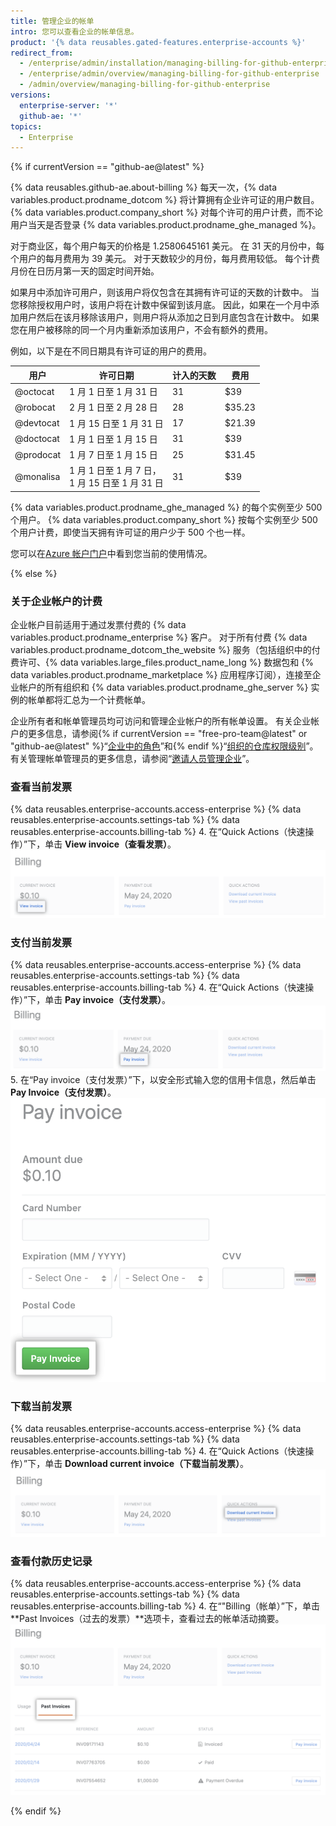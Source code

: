 ```yaml
---
title: 管理企业的帐单
intro: 您可以查看企业的帐单信息。
product: '{% data reusables.gated-features.enterprise-accounts %}'
redirect_from:
  - /enterprise/admin/installation/managing-billing-for-github-enterprise
  - /enterprise/admin/overview/managing-billing-for-github-enterprise
  - /admin/overview/managing-billing-for-github-enterprise
versions:
  enterprise-server: '*'
  github-ae: '*'
topics:
  - Enterprise
---
```


{% if currentVersion == "github-ae@latest" %}

{% data reusables.github-ae.about-billing %} 每天一次，{% data variables.product.prodname_dotcom %} 将计算拥有企业许可证的用户数目。 {% data variables.product.company_short %} 对每个许可的用户计费，而不论用户当天是否登录 {% data variables.product.prodname_ghe_managed %}。

对于商业区，每个用户每天的价格是 1.2580645161 美元。 在 31 天的月份中，每个用户的每月费用为 39 美元。 对于天数较少的月份，每月费用较低。 每个计费月份在日历月第一天的固定时间开始。

如果月中添加许可用户，则该用户将仅包含在其拥有许可证的天数的计数中。 当您移除授权用户时，该用户将在计数中保留到该月底。 因此，如果在一个月中添加用户然后在该月移除该用户，则用户将从添加之日到月底包含在计数中。 如果您在用户被移除的同一个月内重新添加该用户，不会有额外的费用。

例如，以下是在不同日期具有许可证的用户的费用。

| 用户        | 许可日期                                          | 计入的天数 | 费用     |
| --------- | --------------------------------------------- | ----- | ------ |
| @octocat  | 1 月 1 日至 1 月 31 日                             | 31    | $39    |
| @robocat  | 2 月 1 日至 2 月 28 日                             | 28    | $35.23 |
| @devtocat | 1 月 15 日至 1 月 31 日                            | 17    | $21.39 |
| @doctocat | 1 月 1 日至 1 月 15 日                             | 31    | $39    |
| @prodocat | 1 月 7 日至 1 月 15 日                             | 25    | $31.45 |
| @monalisa | 1 月 1 日至 1 月 7 日，<br>1 月 15 日至 1 月 31 日 | 31    | $39    |

{% data variables.product.prodname_ghe_managed %} 的每个实例至少 500 个用户。 {% data variables.product.company_short %} 按每个实例至少 500 个用户计费，即使当天拥有许可证的用户少于 500 个也一样。

您可以在[Azure 帐户门户](https://portal.azure.com)中看到您当前的使用情况。

{% else %}

### 关于企业帐户的计费

企业帐户目前适用于通过发票付费的 {% data variables.product.prodname_enterprise %} 客户。 对于所有付费 {% data variables.product.prodname_dotcom_the_website %} 服务（包括组织中的付费许可、{% data variables.large_files.product_name_long %} 数据包和 {% data variables.product.prodname_marketplace %} 应用程序订阅），连接至企业帐户的所有组织和 {% data variables.product.prodname_ghe_server %} 实例的帐单都将汇总为一个计费帐单。

企业所有者和帐单管理员均可访问和管理企业帐户的所有帐单设置。 有关企业帐户的更多信息，请参阅{% if currentVersion == "free-pro-team@latest" or "github-ae@latest" %}“[企业中的角色](/github/setting-up-and-managing-your-enterprise/roles-in-an-enterprise#enterprise-members)”和{% endif %}“[组织的仓库权限级别](/articles/repository-permission-levels-for-an-organization)”。有关管理帐单管理员的更多信息，请参阅“[邀请人员管理企业](/github/setting-up-and-managing-your-enterprise/inviting-people-to-manage-your-enterprise)”。

### 查看当前发票

{% data reusables.enterprise-accounts.access-enterprise %}
{% data reusables.enterprise-accounts.settings-tab %}
{% data reusables.enterprise-accounts.billing-tab %}
4. 在“Quick Actions（快速操作）”下，单击 **View invoice（查看发票）**。 ![查看发票链接](/assets/images/help/business-accounts/view-invoice-link.png)

### 支付当前发票

{% data reusables.enterprise-accounts.access-enterprise %}
{% data reusables.enterprise-accounts.settings-tab %}
{% data reusables.enterprise-accounts.billing-tab %}
4. 在“Quick Actions（快速操作）”下，单击 **Pay invoice（支付发票）**。 ![支付发票链接](/assets/images/help/business-accounts/pay-invoice-link.png)
5. 在“Pay invoice（支付发票）”下，以安全形式输入您的信用卡信息，然后单击 **Pay Invoice（支付发票）**。 ![确认和支付发票](/assets/images/help/business-accounts/pay-invoice.png)

### 下载当前发票

{% data reusables.enterprise-accounts.access-enterprise %}
{% data reusables.enterprise-accounts.settings-tab %}
{% data reusables.enterprise-accounts.billing-tab %}
4. 在“Quick Actions（快速操作）”下，单击 **Download current invoice（下载当前发票）**。 ![下载当前发票链接](/assets/images/help/business-accounts/download-current-invoice.png)

### 查看付款历史记录

{% data reusables.enterprise-accounts.access-enterprise %}
{% data reusables.enterprise-accounts.settings-tab %}
{% data reusables.enterprise-accounts.billing-tab %}
4. 在“"Billing（帐单）”下，单击 **Past Invoices（过去的发票）**选项卡，查看过去的帐单活动摘要。 ![查看付款历史记录选项卡](/assets/images/help/business-accounts/view-payment-history.png)

{% endif %}
